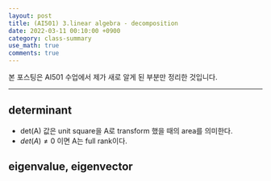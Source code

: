 ```yaml
---
layout: post
title: (AI501) 3.linear algebra - decomposition
date: 2022-03-11 00:10:00 +0900
category: class-summary
use_math: true
comments: true
---
```


본 포스팅은 AI501 수업에서 제가 새로 알게 된 부분만 정리한 것입니다.

---

## determinant

- det(A) 값은 unit square을 A로 transform 했을 때의 area를 의미한다.
- $det(A)\not ={0}$ 이면 A는 full rank이다.

## eigenvalue, eigenvector